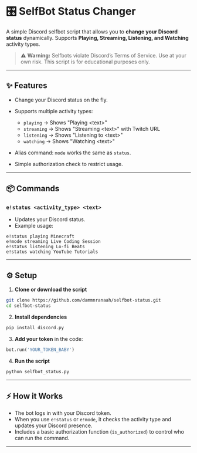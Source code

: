 # 🎛️ SelfBot Status Changer

A simple Discord selfbot script that allows you to **change your Discord status** dynamically.
Supports **Playing, Streaming, Listening, and Watching** activity types.

> ⚠️ **Warning:** Selfbots violate Discord’s Terms of Service. Use at your own risk. This script is for educational purposes only.

---

## ✨ Features

* Change your Discord status on the fly.
* Supports multiple activity types:

  * `playing` → Shows "Playing \<text>"
  * `streaming` → Shows "Streaming \<text>" with Twitch URL
  * `listening` → Shows "Listening to \<text>"
  * `watching` → Shows "Watching \<text>"
* Alias command: `mode` works the same as `status`.
* Simple authorization check to restrict usage.

---

## 📦 Commands

### `e!status <activity_type> <text>`

* Updates your Discord status.
* Example usage:

```
e!status playing Minecraft
e!mode streaming Live Coding Session
e!status listening Lo-fi Beats
e!status watching YouTube Tutorials
```

---

## ⚙️ Setup

1. **Clone or download the script**

```bash
git clone https://github.com/dammnranaah/selfbot-status.git
cd selfbot-status
```

2. **Install dependencies**

```bash
pip install discord.py
```

3. **Add your token** in the code:

```python
bot.run('YOUR_TOKEN_BABY')
```

4. **Run the script**

```bash
python selfbot_status.py
```

---

## ⚡ How it Works

* The bot logs in with your Discord token.
* When you use `e!status` or `e!mode`, it checks the activity type and updates your Discord presence.
* Includes a basic authorization function (`is_authorized`) to control who can run the command.

---
